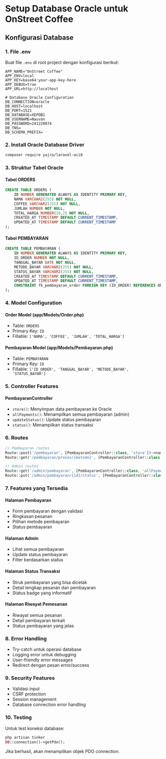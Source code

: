 # Setup Database Oracle untuk OnStreet Coffee

## Konfigurasi Database

### 1. File .env
Buat file `.env` di root project dengan konfigurasi berikut:

```env
APP_NAME="OnStreet Coffee"
APP_ENV=local
APP_KEY=base64:your-app-key-here
APP_DEBUG=true
APP_URL=http://localhost

# Database Oracle Configuration
DB_CONNECTION=oracle
DB_HOST=localhost
DB_PORT=1521
DB_DATABASE=XEPDB1
DB_USERNAME=Nauvan
DB_PASSWORD=241220074
DB_TNS=
DB_SCHEMA_PREFIX=
```

### 2. Install Oracle Database Driver
```bash
composer require yajra/laravel-oci8
```

### 3. Struktur Tabel Oracle

#### Tabel ORDERS
```sql
CREATE TABLE ORDERS (
    ID NUMBER GENERATED ALWAYS AS IDENTITY PRIMARY KEY,
    NAMA VARCHAR2(255) NOT NULL,
    COFFEE VARCHAR2(255) NOT NULL,
    JUMLAH NUMBER NOT NULL,
    TOTAL_HARGA NUMBER(10,2) NOT NULL,
    CREATED_AT TIMESTAMP DEFAULT CURRENT_TIMESTAMP,
    UPDATED_AT TIMESTAMP DEFAULT CURRENT_TIMESTAMP
);
```

#### Tabel PEMBAYARAN
```sql
CREATE TABLE PEMBAYARAN (
    ID NUMBER GENERATED ALWAYS AS IDENTITY PRIMARY KEY,
    ID_ORDER NUMBER NOT NULL,
    TANGGAL_BAYAR DATE NOT NULL,
    METODE_BAYAR VARCHAR2(255) NOT NULL,
    STATUS_BAYAR VARCHAR2(255) NOT NULL,
    CREATED_AT TIMESTAMP DEFAULT CURRENT_TIMESTAMP,
    UPDATED_AT TIMESTAMP DEFAULT CURRENT_TIMESTAMP,
    CONSTRAINT fk_pembayaran_order FOREIGN KEY (ID_ORDER) REFERENCES ORDERS(ID)
);
```

### 4. Model Configuration

#### Order Model (app/Models/Order.php)
- Table: `ORDERS`
- Primary Key: `ID`
- Fillable: `['NAMA', 'COFFEE', 'JUMLAH', 'TOTAL_HARGA']`

#### Pembayaran Model (app/Models/Pembayaran.php)
- Table: `PEMBAYARAN`
- Primary Key: `ID`
- Fillable: `['ID_ORDER', 'TANGGAL_BAYAR', 'METODE_BAYAR', 'STATUS_BAYAR']`

### 5. Controller Features

#### PembayaranController
- `store()`: Menyimpan data pembayaran ke Oracle
- `allPayments()`: Menampilkan semua pembayaran (admin)
- `updateStatus()`: Update status pembayaran
- `status()`: Menampilkan status transaksi

### 6. Routes
```php
// Pembayaran routes
Route::post('/pembayaran', [PembayaranController::class, 'store'])->name('pembayaran.store');
Route::get('/pembayaran/proses/{metode}', [PembayaranController::class, 'proses'])->name('pembayaran.proses');

// Admin routes
Route::get('/admin/pembayaran', [PembayaranController::class, 'allPayments'])->name('admin.pembayaran');
Route::put('/admin/pembayaran/{id}/status', [PembayaranController::class, 'updateStatus'])->name('admin.pembayaran.update-status');
```

### 7. Features yang Tersedia

#### Halaman Pembayaran
- Form pembayaran dengan validasi
- Ringkasan pesanan
- Pilihan metode pembayaran
- Status pembayaran

#### Halaman Admin
- Lihat semua pembayaran
- Update status pembayaran
- Filter berdasarkan status

#### Halaman Status Transaksi
- Struk pembayaran yang bisa dicetak
- Detail lengkap pesanan dan pembayaran
- Status badge yang informatif

#### Halaman Riwayat Pemesanan
- Riwayat semua pesanan
- Detail pembayaran terkait
- Status pembayaran yang jelas

### 8. Error Handling
- Try-catch untuk operasi database
- Logging error untuk debugging
- User-friendly error messages
- Redirect dengan pesan error/success

### 9. Security Features
- Validasi input
- CSRF protection
- Session management
- Database connection error handling

### 10. Testing
Untuk test koneksi database:
```php
php artisan tinker
DB::connection()->getPdo();
```

Jika berhasil, akan menampilkan objek PDO connection. 